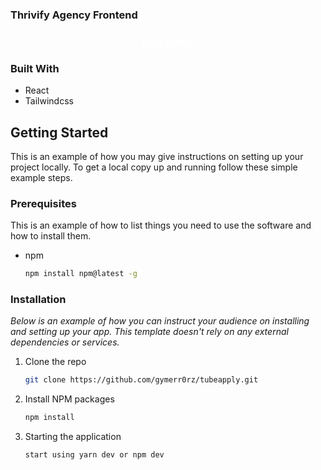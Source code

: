 <!-- PROJECT LOGO -->

### Thrivify Agency Frontend

<h3 align="center"><a align="center" href="https://thrivify.netlify.app/" target="_blank" style="color: #fff">Live Demo</a></h3>

### Built With

- React
- Tailwindcss

<!-- GETTING STARTED -->

## Getting Started

This is an example of how you may give instructions on setting up your project locally.
To get a local copy up and running follow these simple example steps.

### Prerequisites

This is an example of how to list things you need to use the software and how to install them.

- npm
  ```sh
  npm install npm@latest -g
  ```

### Installation

_Below is an example of how you can instruct your audience on installing and setting up your app. This template doesn't rely on any external dependencies or services._

1. Clone the repo
   ```sh
   git clone https://github.com/gymerr0rz/tubeapply.git
   ```
2. Install NPM packages 
   ```sh
   npm install
   ```
3. Starting the application
   ```sh
   start using yarn dev or npm dev
   ```
